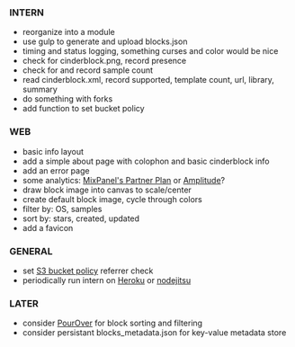 
### INTERN
- reorganize into a module
- use gulp to generate and upload blocks.json
- timing and status logging, something curses and color would be nice
- check for cinderblock.png, record presence
- check for and record sample count
- read cinderblock.xml, record supported, template count, url, library, summary
- do something with forks
- add function to set bucket policy

### WEB
- basic info layout
- add a simple about page with colophon and basic cinderblock info
- add an error page
- some analytics: [MixPanel's Partner Plan](https://mixpanel.com/free/) or [Amplitude](https://amplitude.com)?
- draw block image into canvas to scale/center
- create default block image, cycle through colors
- filter by: OS, samples
- sort by: stars, created, updated
- add a favicon

### GENERAL
- set [S3 bucket policy](https://docs.aws.amazon.com/AmazonS3/latest/dev/example-bucket-policies.html) referrer check
- periodically run intern on [Heroku](https://www.heroku.com/) or [nodejitsu](https://www.nodejitsu.com/)

### LATER
- consider [PourOver](http://nytimes.github.io/pourover/) for block sorting and filtering
- consider persistant blocks_metadata.json for key-value metadata store
